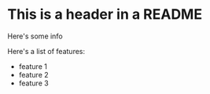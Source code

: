 # This is a header in a README

Here's some info

Here's a list of features:

  - feature 1
  - feature 2
  - feature 3